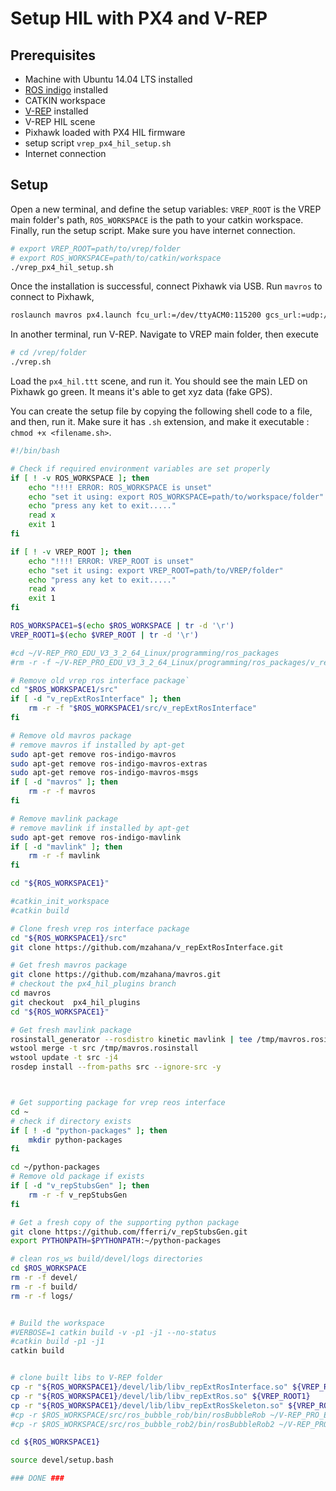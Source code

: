 # Setup HIL with PX4 and V-REP

 ## Prerequisites
 * Machine with Ubuntu 14.04 LTS installed
 * [ROS indigo](http://wiki.ros.org/indigo/Installation/Ubuntu) installed
 * CATKIN workspace
 * [V-REP](http://www.coppeliarobotics.com/downloads.html) installed
 * V-REP HIL scene
 * Pixhawk loaded with PX4 HIL firmware
 * setup script ```vrep_px4_hil_setup.sh```
 * Internet connection

## Setup
Open a new terminal, and define the setup variables: ```VREP_ROOT``` is the VREP main folder's path, ```ROS_WORKSPACE``` is the path to your catkin workspace. Finally, run the setup script. Make sure you have internet connection.

```sh
# export VREP_ROOT=path/to/vrep/folder
# export ROS_WORKSPACE=path/to/catkin/workspace
./vrep_px4_hil_setup.sh
```

Once the installation is successful, connect Pixhawk via USB. Run ```mavros``` to connect to Pixhawk,
```sh
roslaunch mavros px4.launch fcu_url:=/dev/ttyACM0:115200 gcs_url:=udp://@192.168.1.135
```
In another terminal, run V-REP. Navigate to VREP main folder, then execute
```sh
# cd /vrep/folder
./vrep.sh
```

Load the ```px4_hil.ttt``` scene, and run it. You should see the main LED on Pixhawk go green. It means it's able to get xyz data (fake GPS).

You can create the setup file by copying the following shell code to a file, and then, run it. Make sure it has ```.sh``` extension, and make it executable : ```chmod +x <filename.sh>```.
```sh
#!/bin/bash

# Check if required environment variables are set properly
if [ ! -v ROS_WORKSPACE ]; then
	echo "!!!! ERROR: ROS_WORKSPACE is unset"
	echo "set it using: export ROS_WORKSPACE=path/to/workspace/folder"
	echo "press any ket to exit....."
	read x
	exit 1
fi

if [ ! -v VREP_ROOT ]; then
	echo "!!!! ERROR: VREP_ROOT is unset"
	echo "set it using: export VREP_ROOT=path/to/VREP/folder"
	echo "press any ket to exit....."
	read x
	exit 1
fi

ROS_WORKSPACE1=$(echo $ROS_WORKSPACE | tr -d '\r')
VREP_ROOT1=$(echo $VREP_ROOT | tr -d '\r')

#cd ~/V-REP_PRO_EDU_V3_3_2_64_Linux/programming/ros_packages
#rm -r -f ~/V-REP_PRO_EDU_V3_3_2_64_Linux/programming/ros_packages/v_repExtRosInterface

# Remove old vrep ros interface package`
cd "$ROS_WORKSPACE1/src"
if [ -d "v_repExtRosInterface" ]; then
	rm -r -f "$ROS_WORKSPACE1/src/v_repExtRosInterface"
fi

# Remove old mavros package
# remove mavros if installed by apt-get
sudo apt-get remove ros-indigo-mavros
sudo apt-get remove ros-indigo-mavros-extras
sudo apt-get remove ros-indigo-mavros-msgs
if [ -d "mavros" ]; then
	rm -r -f mavros
fi

# Remove mavlink package
# remove mavlink if installed by apt-get
sudo apt-get remove ros-indigo-mavlink
if [ -d "mavlink" ]; then
	rm -r -f mavlink
fi

cd "${ROS_WORKSPACE1}"

#catkin_init_workspace
#catkin build

# Clone fresh vrep ros interface package
cd "${ROS_WORKSPACE1}/src"
git clone https://github.com/mzahana/v_repExtRosInterface.git

# Get fresh mavros package
git clone https://github.com/mzahana/mavros.git
# checkout the px4_hil_plugins branch
cd mavros
git checkout  px4_hil_plugins
cd "${ROS_WORKSPACE1}"

# Get fresh mavlink package
rosinstall_generator --rosdistro kinetic mavlink | tee /tmp/mavros.rosinstall
wstool merge -t src /tmp/mavros.rosinstall
wstool update -t src -j4
rosdep install --from-paths src --ignore-src -y



# Get supporting package for vrep reos interface
cd ~
# check if directory exists
if [ ! -d "python-packages" ]; then
	mkdir python-packages
fi

cd ~/python-packages
# Remove old package if exists
if [ -d "v_repStubsGen" ]; then
	rm -r -f v_repStubsGen
fi

# Get a fresh copy of the supporting python package
git clone https://github.com/fferri/v_repStubsGen.git
export PYTHONPATH=$PYTHONPATH:~/python-packages

# clean ros_ws build/devel/logs directories
cd $ROS_WORKSPACE
rm -r -f devel/
rm -r -f build/
rm -r -f logs/


# Build the workspace
#VERBOSE=1 catkin build -v -p1 -j1 --no-status
#catkin build -p1 -j1
catkin build


# clone built libs to V-REP folder
cp -r "${ROS_WORKSPACE1}/devel/lib/libv_repExtRosInterface.so" ${VREP_ROOT1}
cp -r "${ROS_WORKSPACE1}/devel/lib/libv_repExtRos.so" ${VREP_ROOT1}
cp -r "${ROS_WORKSPACE1}/devel/lib/libv_repExtRosSkeleton.so" ${VREP_ROOT1}
#cp -r $ROS_WORKSPACE/src/ros_bubble_rob/bin/rosBubbleRob ~/V-REP_PRO_EDU_V3_3_2_64_Linux/
#cp -r $ROS_WORKSPACE/src/ros_bubble_rob2/bin/rosBubbleRob2 ~/V-REP_PRO_EDU_V3_3_2_64_Linux/

cd ${ROS_WORKSPACE1}

source devel/setup.bash

### DONE ###
```
